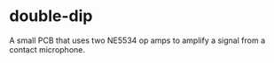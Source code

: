 # double-dip
A small PCB that uses two NE5534 op amps to amplify a signal from a contact microphone.
